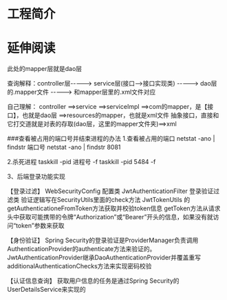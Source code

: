 # 工程简介



# 延伸阅读

此处的mapper层就是dao层

查询解释：controller层-----> service层(接口—>接口实现类) -----> dao层的.mapper文件  -----> 和mapper层里的.xml文件对应

自己理解：
controller
==>service
==>serviceImpl
==>com的mapper，是【接口】，也就是dao层
==>resources的mapper，也就是xml文件
抽象接口，直接和它打交道就是对表的存取(dao层，这里的mapper文件夹)==>xml

###查看被占用的端口号并结束进程的办法
1.查看被占用的端口
netstat -ano | findstr 端口号
netstat -ano | findstr 8081

 2.杀死进程
taskkill -pid 进程号 -f
taskkill -pid 5484 -f

3、后端登录功能实现

【登录过滤】
WebSecurityConfig       配置类
JwtAuthenticationFilter 登录验证过滤类 验证逻辑写在SecurityUtils里面的check方法
JwtTokenUtils 的getAuthenticationeFromToken方法获取并校验token信息
                getToken方法从请求头中获取可能携带的令牌“Authorization”或“Bearer”开头的信息，如果没有就访问“token”参数来获取

【身份验证】
Spring Security的登录验证是ProviderManager负责调用AuthenticationProvider的authenticate方法来验证的。
JwtAuthenticationProvider继承DaoAuthenticationProvider并覆盖重写additionalAuthenticationChecks方法来实现密码校验

【认证信息查询】
获取用户信息的任务是通过Spring Security的UserDetailsService来实现的


